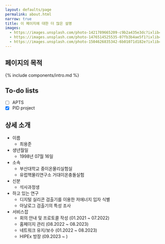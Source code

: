 ```yaml
---
layout: defaults/page
permalink: about.html
narrow: true
title: 이 페이지에 대한 더 많은 설명
images:
  - https://images.unsplash.com/photo-1421789665209-c9b2a435e3dc?ixlib=rb-0.3.5&ixid=eyJhcHBfaWQiOjEyMDd9&s=5b1016b885e7438c4633109d77368d4d&auto=format&fit=crop&w=1651&q=80
  - https://images.unsplash.com/photo-1476514525535-07fb3b4ae5f1?ixlib=rb-0.3.5&ixid=eyJhcHBfaWQiOjEyMDd9&s=468a8c18f5d811cf03c654b653b5089e&auto=format&fit=crop&w=1650&q=80
  - https://images.unsplash.com/photo-1504626835342-6b01071d182e?ixlib=rb-0.3.5&ixid=eyJhcHBfaWQiOjEyMDd9&s=975855d515c9d56352ee3bfe74287f2b&auto=format&fit=crop&w=1651&q=80
---
```


## 페이지의 목적

{% include components/intro.md %}

## To-do lists
- [ ] APTS
- [X] PID project

## 상세 소개
- 이름
  - 최용준
- 생년월일
  - 1998년 07월 16일
- 소속
  - 부산대학교 중이온물리실험실
  - 유럽핵물리연구소 거대이온충돌실험
- 신분
  - 석사과정생
- 하고 있는 연구
  - 디지털 실리콘 검출기를 이용한 저에너지 입자 식별
  - 아날로그 검출기의 특성 조사
- 서비스잡
  - 회의 안내 및 프로토콜 작성 (01.2021 ~ 07.2022)
  - 홈페이지 관리 (08.2022 ~ 08.2023)
  - 네트워크 유지/보수 (01.2022 ~ 08.2023)
  - HIPEx 방장 (09.2023 ~ )

